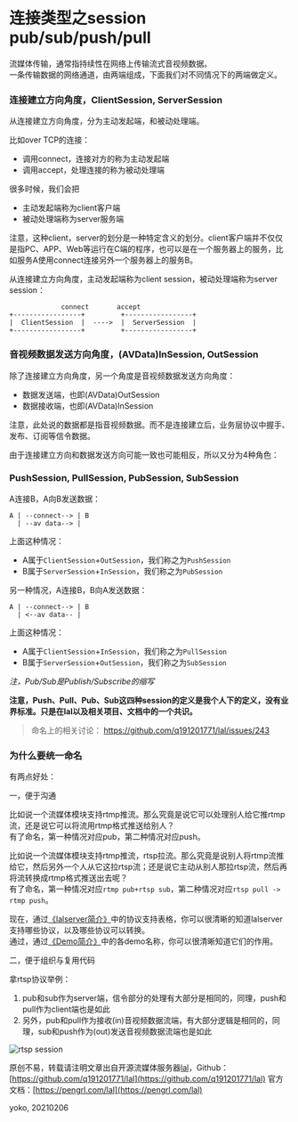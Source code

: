 # 连接类型之session pub/sub/push/pull

流媒体传输，通常指持续性在网络上传输流式音视频数据。  
一条传输数据的网络通道，由两端组成，下面我们对不同情况下的两端做定义。  

### 连接建立方向角度，ClientSession, ServerSession

从连接建立方向角度，分为主动发起端，和被动处理端。

比如over TCP的连接：

- 调用connect，连接对方的称为主动发起端
- 调用accept，处理连接的称为被动处理端

很多时候，我们会把

- 主动发起端称为client客户端
- 被动处理端称为server服务端

注意，这种client，server的划分是一种特定含义的划分。client客户端并不仅仅是指PC、APP、Web等运行在C端的程序，也可以是在一个服务器上的服务，比如服务A使用connect连接另外一个服务器上的服务B。

从连接建立方向角度，主动发起端称为client session，被动处理端称为server session：

```
             connect       accept
+-----------------+         +-----------------+
|  ClientSession  |  ---->  |  ServerSession  |
+-----------------+         +-----------------+
```
### 音视频数据发送方向角度，(AVData)InSession, OutSession

除了连接建立方向角度，另一个角度是音视频数据发送方向角度：

- 数据发送端，也即(AVData)OutSession
- 数据接收端，也即(AVData)InSession

注意，此处说的数据都是指音视频数据。而不是连接建立后，业务层协议中握手、发布、订阅等信令数据。

由于连接建立方向和数据发送方向可能一致也可能相反，所以又分为4种角色：

### PushSession, PullSession, PubSession, SubSession

A连接B，A向B发送数据：

```
A | --connect--> | B
  | --av data--> |
```

上面这种情况：

- A属于`ClientSession`+`OutSession`，我们称之为`PushSession`
- B属于`ServerSession`+`InSession`，我们称之为`PubSession`

另一种情况，A连接B，B向A发送数据：

```
A | --connect--> | B
  | <--av data-- |
```

上面这种情况：

- A属于`ClientSession`+`InSession`，我们称之为`PullSession`
- B属于`ServerSession`+`OutSession`，我们称之为`SubSession`

*注，Pub/Sub是Publish/Subscribe的缩写*

**注意，Push、Pull、Pub、Sub这四种session的定义是我个人下的定义，没有业界标准。只是在lal以及相关项目、文档中的一个共识。**

> 命名上的相关讨论： https://github.com/q191201771/lal/issues/243

### 为什么要统一命名

有两点好处：

一，便于沟通

比如说一个流媒体模块支持rtmp推流。那么究竟是说它可以处理别人给它推rtmp流，还是说它可以将流用rtmp格式推送给别人？  
有了命名，第一种情况对应pub，第二种情况对应push。

比如说一个流媒体模块支持rtmp推流，rtsp拉流。那么究竟是说别人将rtmp流推给它，然后另外一个人从它这拉rtsp流；还是说它主动从别人那拉rtsp流，然后再将流转换成rtmp格式推送出去呢？  
有了命名，第一种情况对应`rtmp pub+rtsp sub`，第二种情况对应`rtsp pull -> rtmp push`。

现在，通过[《lalserver简介》](LALServer.md)中的协议支持表格，你可以很清晰的知道lalserver支持哪些协议，以及哪些协议可以转换。  
通过，通过[《Demo简介》](DEMO.md)中的各demo名称，你可以很清晰知道它们的作用。

二，便于组织与复用代码

拿rtsp协议举例：

1. pub和sub作为server端，信令部分的处理有大部分是相同的，同理，push和pull作为client端也是如此
2. 另外，pub和pull作为接收(in)音视频数据流端，有大部分逻辑是相同的，同理，sub和push作为(out)发送音视频数据流端也是如此

![rtsp session](_media/lal_rtsp_session.jpeg)

原创不易，转载请注明文章出自开源流媒体服务器[lal](https://github.com/q191201771/lal)，Github：[https://github.com/q191201771/lal](https://github.com/q191201771/lal)  官方文档：[https://pengrl.com/lal](https://pengrl.com/lal)  

yoko, 20210206
